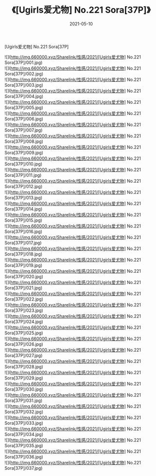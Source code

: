 ﻿---
layout: post
title:  《[Ugirls爱尤物] No.221 Sora[37P]》
date:   2021-05-10
img: http://img.660000.xyz/Sharelink/性感/2021/[Ugirls爱尤物] No.221 Sora[37P]/000.jpg
categories: [美女, 清纯, 唯美]
---

[Ugirls爱尤物] No.221 Sora[37P]

  ![](http://img.660000.xyz/Sharelink/性感/2021/[Ugirls爱尤物] No.221 Sora[37P]/001.jpg) <br> ![](http://img.660000.xyz/Sharelink/性感/2021/[Ugirls爱尤物] No.221 Sora[37P]/002.jpg) <br> ![](http://img.660000.xyz/Sharelink/性感/2021/[Ugirls爱尤物] No.221 Sora[37P]/003.jpg) <br> ![](http://img.660000.xyz/Sharelink/性感/2021/[Ugirls爱尤物] No.221 Sora[37P]/004.jpg) <br> ![](http://img.660000.xyz/Sharelink/性感/2021/[Ugirls爱尤物] No.221 Sora[37P]/005.jpg) <br> ![](http://img.660000.xyz/Sharelink/性感/2021/[Ugirls爱尤物] No.221 Sora[37P]/006.jpg) <br> ![](http://img.660000.xyz/Sharelink/性感/2021/[Ugirls爱尤物] No.221 Sora[37P]/007.jpg) <br> ![](http://img.660000.xyz/Sharelink/性感/2021/[Ugirls爱尤物] No.221 Sora[37P]/008.jpg) <br> ![](http://img.660000.xyz/Sharelink/性感/2021/[Ugirls爱尤物] No.221 Sora[37P]/009.jpg) <br> ![](http://img.660000.xyz/Sharelink/性感/2021/[Ugirls爱尤物] No.221 Sora[37P]/010.jpg) <br> ![](http://img.660000.xyz/Sharelink/性感/2021/[Ugirls爱尤物] No.221 Sora[37P]/011.jpg) <br> ![](http://img.660000.xyz/Sharelink/性感/2021/[Ugirls爱尤物] No.221 Sora[37P]/012.jpg) <br> ![](http://img.660000.xyz/Sharelink/性感/2021/[Ugirls爱尤物] No.221 Sora[37P]/013.jpg) <br> ![](http://img.660000.xyz/Sharelink/性感/2021/[Ugirls爱尤物] No.221 Sora[37P]/014.jpg) <br> ![](http://img.660000.xyz/Sharelink/性感/2021/[Ugirls爱尤物] No.221 Sora[37P]/015.jpg) <br> ![](http://img.660000.xyz/Sharelink/性感/2021/[Ugirls爱尤物] No.221 Sora[37P]/016.jpg) <br> ![](http://img.660000.xyz/Sharelink/性感/2021/[Ugirls爱尤物] No.221 Sora[37P]/017.jpg) <br> ![](http://img.660000.xyz/Sharelink/性感/2021/[Ugirls爱尤物] No.221 Sora[37P]/018.jpg) <br> ![](http://img.660000.xyz/Sharelink/性感/2021/[Ugirls爱尤物] No.221 Sora[37P]/019.jpg) <br> ![](http://img.660000.xyz/Sharelink/性感/2021/[Ugirls爱尤物] No.221 Sora[37P]/020.jpg) <br> ![](http://img.660000.xyz/Sharelink/性感/2021/[Ugirls爱尤物] No.221 Sora[37P]/021.jpg) <br> ![](http://img.660000.xyz/Sharelink/性感/2021/[Ugirls爱尤物] No.221 Sora[37P]/022.jpg) <br> ![](http://img.660000.xyz/Sharelink/性感/2021/[Ugirls爱尤物] No.221 Sora[37P]/023.jpg) <br> ![](http://img.660000.xyz/Sharelink/性感/2021/[Ugirls爱尤物] No.221 Sora[37P]/024.jpg) <br> ![](http://img.660000.xyz/Sharelink/性感/2021/[Ugirls爱尤物] No.221 Sora[37P]/025.jpg) <br> ![](http://img.660000.xyz/Sharelink/性感/2021/[Ugirls爱尤物] No.221 Sora[37P]/026.jpg) <br> ![](http://img.660000.xyz/Sharelink/性感/2021/[Ugirls爱尤物] No.221 Sora[37P]/027.jpg) <br> ![](http://img.660000.xyz/Sharelink/性感/2021/[Ugirls爱尤物] No.221 Sora[37P]/028.jpg) <br> ![](http://img.660000.xyz/Sharelink/性感/2021/[Ugirls爱尤物] No.221 Sora[37P]/029.jpg) <br> ![](http://img.660000.xyz/Sharelink/性感/2021/[Ugirls爱尤物] No.221 Sora[37P]/030.jpg) <br> ![](http://img.660000.xyz/Sharelink/性感/2021/[Ugirls爱尤物] No.221 Sora[37P]/031.jpg) <br> ![](http://img.660000.xyz/Sharelink/性感/2021/[Ugirls爱尤物] No.221 Sora[37P]/032.jpg) <br> ![](http://img.660000.xyz/Sharelink/性感/2021/[Ugirls爱尤物] No.221 Sora[37P]/033.jpg) <br> ![](http://img.660000.xyz/Sharelink/性感/2021/[Ugirls爱尤物] No.221 Sora[37P]/034.jpg) <br> ![](http://img.660000.xyz/Sharelink/性感/2021/[Ugirls爱尤物] No.221 Sora[37P]/035.jpg) <br> ![](http://img.660000.xyz/Sharelink/性感/2021/[Ugirls爱尤物] No.221 Sora[37P]/036.jpg) <br> ![](http://img.660000.xyz/Sharelink/性感/2021/[Ugirls爱尤物] No.221 Sora[37P]/037.jpg) <br>